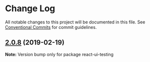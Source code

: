 # Change Log

All notable changes to this project will be documented in this file.
See [Conventional Commits](https://conventionalcommits.org) for commit guidelines.

## [2.0.8](https://github.com/skbkontur/retail-ui/compare/react-ui-testing@2.0.7...react-ui-testing@2.0.8) (2019-02-19)

**Note:** Version bump only for package react-ui-testing
